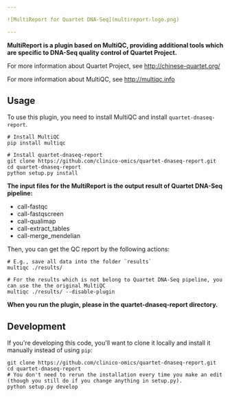 ```yaml
---

![MultiReport for Quartet DNA-Seq](multireport-logo.png)

---
```

**MultiReport is a plugin based on MultiQC, providing additional tools which are
specific to DNA-Seq quality control of Quartet Project.**

For more information about Quartet Project, see http://chinese-quartet.org/

For more information about MultiQC, see http://multiqc.info

## Usage

To use this plugin, you need to install MultiQC and install `quartet-dnaseq-report`.

```shell
# Install MultiQC
pip install multiqc

# Install quartet-dnaseq-report
git clone https://github.com/clinico-omics/quartet-dnaseq-report.git
cd quartet-dnaseq-report
python setup.py install
```

**The input files for the MultiReport is the output result of Quartet DNA-Seq pipeline:**
- call-fastqc
- call-fastqscreen
- call-qualimap
- call-extract_tables
- call-merge_mendelian

Then, you can get the QC report by the following actions:

```shell
# E.g., save all data into the folder `results`
multiqc ./results/

# For the results which is not belong to Quartet DNA-Seq pipeline, you can use the the original MultiQC
multiqc ./results/ --disable-plugin
```

**When you run the plugin, please in the quartet-dnaseq-report directory.**
## Development
If you're developing this code, you'll want to clone it locally and install
it manually instead of using `pip`:

```shell
git clone https://github.com/clinico-omics/quartet-dnaseq-report.git
cd quartet-dnaseq-report
# You don't need to rerun the installation every time you make an edit (though you still do if you change anything in setup.py).
python setup.py develop
```